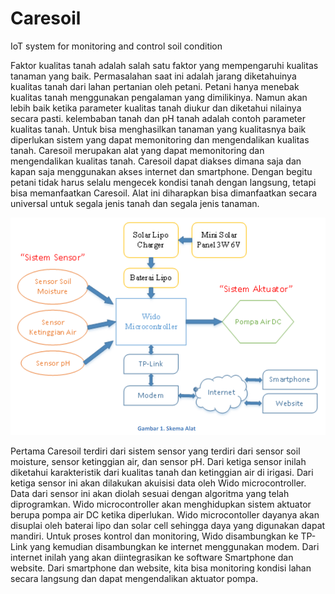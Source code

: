# Caresoil
IoT system for monitoring and control soil condition

Faktor kualitas tanah adalah salah satu faktor yang mempengaruhi kualitas
tanaman yang baik. Permasalahan saat ini adalah jarang diketahuinya kualitas tanah
dari lahan pertanian oleh petani. Petani hanya menebak kualitas tanah menggunakan
pengalaman yang dimilikinya. Namun akan lebih baik ketika parameter kualitas tanah
diukur dan diketahui nilainya secara pasti. kelembaban tanah dan pH tanah adalah
contoh parameter kualitas tanah. Untuk bisa menghasilkan tanaman yang kualitasnya
baik diperlukan sistem yang dapat memonitoring dan mengendalikan kualitas tanah.
Caresoil merupakan alat yang dapat memonitoring dan mengendalikan kualitas tanah.
Caresoil dapat diakses dimana saja dan kapan saja menggunakan akses internet dan
smartphone. Dengan begitu petani tidak harus selalu mengecek kondisi tanah dengan
langsung, tetapi bisa memanfaatkan Caresoil. Alat ini diharapkan bisa dimanfaatkan
secara universal untuk segala jenis tanah dan segala jenis tanaman.

![System diagram](./image/caresoil.png)

Pertama Caresoil terdiri dari sistem sensor yang terdiri dari sensor soil moisture,
sensor ketinggian air, dan sensor pH. Dari ketiga sensor inilah diketahui karakteristik
dari kualitas tanah dan ketinggian air di irigasi. Dari ketiga sensor ini akan dilakukan
akuisisi data oleh Wido microcontroller. Data dari sensor ini akan diolah sesuai dengan
algoritma yang telah diprogramkan. Wido microcontroller akan menghidupkan sistem
aktuator berupa pompa air DC ketika diperlukan. Wido microcontoller dayanya akan
disuplai oleh baterai lipo dan solar cell sehingga daya yang digunakan dapat mandiri.
Untuk proses kontrol dan monitoring, Wido disambungkan ke TP-Link yang kemudian
disambungkan ke internet menggunakan modem. Dari internet inilah yang akan
diintegrasikan ke software Smartphone dan website. Dari smartphone dan website, kita
bisa monitoring kondisi lahan secara langsung dan dapat mengendalikan aktuator
pompa.

